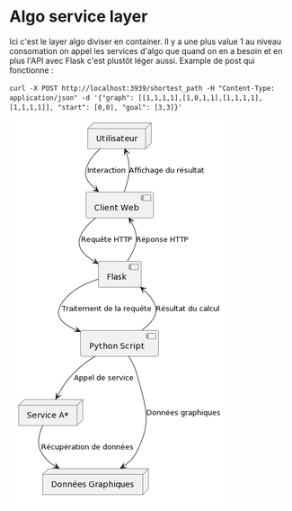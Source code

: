 # Algo service layer

Ici c'est le layer algo diviser en container. Il y a une plus value 1 au niveau consomation on appel les services d'algo que quand on en a besoin et en plus l'API avec Flask c'est plustôt léger aussi. Example de post qui fonctionne : 

``curl -X POST http://localhost:3939/shortest_path -H "Content-Type: application/json" -d '{"graph": [[1,1,1,1],[1,0,1,1],[1,1,1,1],[1,1,1,1]], "start": [0,0], "goal": [3,3]}'``

![Component diagram](./astarservice.png)
